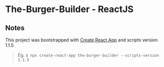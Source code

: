 # The-Burger-Builder - ReactJS

## Notes
This project was bootstrapped with [Create React App](https://github.com/facebookincubator/create-react-app) and scripts version 1.1.5
> Eg. `$ npx create-react-app the-burger-builder --scripts-version 1.1.5`
